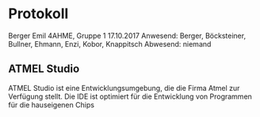 # Protokoll
 Berger Emil
 4AHME, Gruppe 1
 17.10.2017
 Anwesend: Berger, Böcksteiner, Bullner, Ehmann, Enzi, Kobor, Knappitsch
 Abwesend: niemand

## ATMEL Studio
ATMEL Studio ist eine Entwicklungsumgebung, die die Firma Atmel zur Verfügung stellt.
Die IDE ist optimiert für die Entwicklung von Programmen für die hauseigenen Chips
